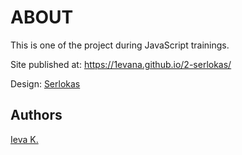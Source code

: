 # ABOUT


This is one of the project during JavaScript trainings.

Site published at: https://1evana.github.io/2-serlokas/

Design: [Serlokas](https://cdn.discordapp.com/attachments/850245533838868480/850246157619298324/404-Web-Page-Design-Examples-6.png)


## Authors

[Ieva K.](https://github.com/1evana)